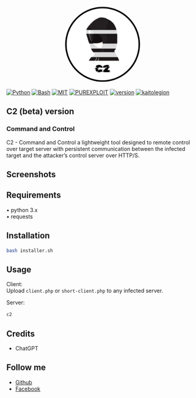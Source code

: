 <p align="center">
  <img src="assets/img/logo.png" alt="C2 Logo" width="200" style="border-radius: 100%;">
  </br>

</p>

[![Python](https://img.shields.io/badge/language-Python%203-blue.svg)](https://www.python.org)
[![Bash](https://img.shields.io/badge/language-Bash-blue.svg)](https://www.gnu.org/software/bash/)
[![MIT](https://img.shields.io/badge/license-MIT-red.svg)](https://opensource.org/licenses/MIT)
[![PUREXPLOIT](https://img.shields.io/badge/team-purexploit-blue)](https://github.com/purexploit)
[![version](https://img.shields.io/badge/version-1.0-blue)](https://github.com/purexploit)
[![kaitolegion](https://img.shields.io/badge/author-kaitocoding-blue.svg)](https://github.com/kaitolegion)

## C2 (beta) version
### Command and Control
C2 - Command and Control a lightweight tool designed to remote control over target server with persistent communication between the infected target and the attacker’s control server over HTTP/S.

## Screenshots



## Requirements
• python 3.x </br>
• requests

## Installation

```sh
bash installer.sh
```

## Usage

Client:<br>
Upload `client.php` or `short-client.php` to any infected server.

Server:
```sh
c2
```

## Credits
<ul>
    <li><a>ChatGPT</a></li>
</ul>

## Follow me
<ul>
    <li><a href="https://github.com/kaitolegion">Github</a></li>
    <li><a href="https://www.facebook.com/profile.php?id=61579313000725">Facebook</a></li>
</ul>